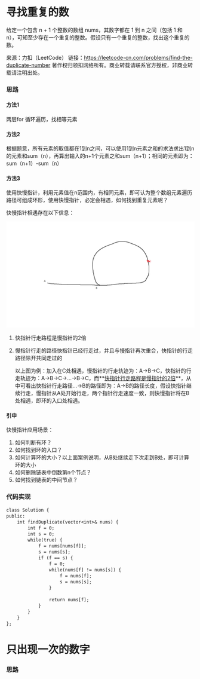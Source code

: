 # 寻找重复的数

给定一个包含 n + 1 个整数的数组 nums，其数字都在 1 到 n 之间（包括 1 和 n），可知至少存在一个重复的整数。假设只有一个重复的整数，找出这个重复的数。

来源：力扣（LeetCode）
链接：https://leetcode-cn.com/problems/find-the-duplicate-number
著作权归领扣网络所有。商业转载请联系官方授权，非商业转载请注明出处。

### 思路

#### 方法1

两层for 循环遍历，找相等元素

#### 方法2

根据题意，所有元素的取值都在1到n之间，可以使用1到n元素之和的求法求出1到n的元素和sum（n），再算出输入的n+1个元素之和sum（n+1）；相同的元素即为：sum（n+1）-sum（n）

#### 方法3

使用快慢指针，利用元素值在n范围内，有相同元素，即可认为整个数组元素遍历路径可组成环形，使用快慢指针，必定会相遇，如何找到重复元素呢？

快慢指针相遇存在以下信息：

![](pic\重复数1.png)

1. 快指针行走路程是慢指针的2倍

2. 慢指针行走的路径快指针已经行走过，并且与慢指针再次重合，快指针的行走路径除开共同走过的

   以上图为例：加入在C处相遇，慢指针的行走轨迹为：A->B->C，快指针的行走轨迹为：A->B->C->...->B->C，而**<u>快指针行走路程是慢指针的2倍</u>**，从中可看出快指针行走路径...->B的路径即为：A->B的路径长度，假设快指针继续行走，慢指针从A处开始行走，两个指针行走速度一致，则快慢指针将在B处相遇，即环的入口处相遇。

#### 引申

快慢指针应用场景：

1. 如何判断有环？
2. 如何找到环的入口？
3. 如何计算环的大小？以上面案例说明，从B处继续走下次走到B处，即可计算环的大小
4. 如何删除链表中倒数第n个节点？
5. 如何找到链表的中间节点？

### 代码实现

```
class Solution {
public:
    int findDuplicate(vector<int>& nums) {
        int f = 0;
        int s = 0;
        while(true) {
            f = nums[nums[f]];
            s = nums[s];
            if (f == s) {
                f = 0;
                while(nums[f] != nums[s]) {
                    f = nums[f];
                    s = nums[s];
                }

                return nums[f];
            }
        }
    }
};
```



# 只出现一次的数字

### 思路